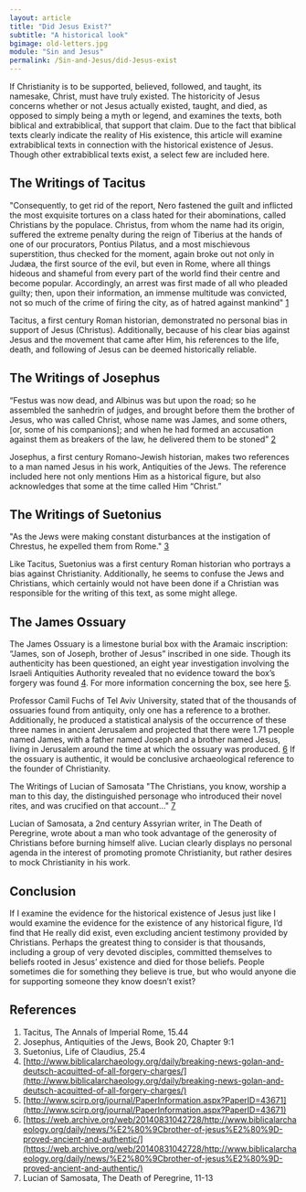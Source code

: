 ```yaml
---
layout: article
title: "Did Jesus Exist?"
subtitle: "A historical look"
bgimage: old-letters.jpg
module: "Sin and Jesus"
permalink: /Sin-and-Jesus/did-Jesus-exist
---
```


If Christianity is to be supported, believed, followed, and taught, its namesake, Christ, must have truly existed. The historicity of Jesus concerns whether or not Jesus actually existed, taught, and died, as opposed to simply being a myth or legend, and examines the texts, both biblical and extrabiblical, that support that claim. Due to the fact that biblical texts clearly indicate the reality of His existence, this article will examine extrabiblical texts in connection with the historical existence of Jesus. Though other extrabiblical texts exist, a select few are included here.
 
## The Writings of Tacitus
"Consequently, to get rid of the report, Nero fastened the guilt and inflicted the most exquisite tortures on a class hated for their abominations, called Christians by the populace. Christus, from whom the name had its origin, suffered the extreme penalty during the reign of Tiberius at the hands of one of our procurators, Pontius Pilatus, and a most mischievous superstition, thus checked for the moment, again broke out not only in Judæa, the first source of the evil, but even in Rome, where all things hideous and shameful from every part of the world find their centre and become popular. Accordingly, an arrest was first made of all who pleaded guilty; then, upon their information, an immense multitude was convicted, not so much of the crime of firing the city, as of hatred against mankind" [1]({{page.permalink}}/#References)
 
Tacitus, a first century Roman historian, demonstrated no personal bias in support of Jesus (Christus). Additionally, because of his clear bias against Jesus and the movement that came after Him, his references to the life, death, and following of Jesus can be deemed historically reliable.
 
## The Writings of Josephus
“Festus was now dead, and Albinus was but upon the road; so he assembled the sanhedrin of judges, and brought before them the brother of Jesus, who was called Christ, whose name was James, and some others, [or, some of his companions]; and when he had formed an accusation against them as breakers of the law, he delivered them to be stoned” [2]({{page.permalink}}/#References)
 
Josephus, a first century Romano-Jewish historian, makes two references to a man named Jesus in his work, Antiquities of the Jews. The reference included here not only mentions Him as a historical figure, but also acknowledges that some at the time called Him “Christ.”
 
## The Writings of Suetonius
"As the Jews were making constant disturbances at the instigation of Chrestus, he expelled them from Rome." [3]({{page.permalink}}/#References)
 
Like Tacitus, Suetonius was a first century Roman historian who portrays a bias against Christianity. Additionally, he seems to confuse the Jews and Christians, which certainly would not have been done if a Christian was responsible for the writing of this text, as some might allege.
 
## The James Ossuary
The James Ossuary is a limestone burial box with the Aramaic inscription: “James, son of Joseph, brother of Jesus” inscribed in one side. Though its authenticity has been questioned, an eight year investigation involving the Israeli Antiquities Authority revealed that no evidence toward the box’s forgery was found [4]({{page.permalink}}/#References). For more information concerning the box, see here [5]({{page.permalink}}/#References).
 
Professor Camil Fuchs of Tel Aviv University, stated that of the thousands of ossuaries found from antiquity, only one has a reference to a brother. Additionally, he produced a statistical analysis of the occurrence of these three names in ancient Jerusalem and projected that there were 1.71 people named James, with a father named Joseph and a brother named Jesus, living in Jerusalem around the time at which the ossuary was produced. [6]({{page.permalink}}/#References) If the ossuary is authentic, it would be conclusive archaeological reference to the founder of Christianity.
 
The Writings of Lucian of Samosata
"The Christians, you know, worship a man to this day, the distinguished personage who introduced their novel rites, and was crucified on that account..." [7]({{page.permalink}}/#References)
 
Lucian of Samosata, a  2nd century Assyrian writer, in The Death of Peregrine, wrote about a man who took advantage of the generosity of Christians before burning himself alive. Lucian clearly displays no personal agenda in the interest of promoting promote Christianity, but rather desires to mock Christianity in his work.
 
## Conclusion
If I examine the evidence for the historical existence of Jesus just like I would examine the evidence for the existence of any historical figure, I’d find that He really did exist, even excluding ancient testimony provided by Christians. Perhaps the greatest thing to consider is that thousands, including a group of very devoted disciples, committed themselves to beliefs rooted in Jesus’ existence and died for those beliefs. People sometimes die for something they believe is true, but who would anyone die for supporting someone they know doesn’t exist?
 
## References <a id="References"></a>
1. Tacitus, The Annals of Imperial Rome, 15.44
2. Josephus, Antiquities of the Jews, Book 20, Chapter 9:1
3. Suetonius, Life of Claudius,  25.4
4. [http://www.biblicalarchaeology.org/daily/breaking-news-golan-and-deutsch-acquitted-of-all-forgery-charges/](http://www.biblicalarchaeology.org/daily/breaking-news-golan-and-deutsch-acquitted-of-all-forgery-charges/)
5. [http://www.scirp.org/journal/PaperInformation.aspx?PaperID=43671](http://www.scirp.org/journal/PaperInformation.aspx?PaperID=43671)
6. [https://web.archive.org/web/20140831042728/http://www.biblicalarchaeology.org/daily/news/%E2%80%9Cbrother-of-jesus%E2%80%9D-proved-ancient-and-authentic/](https://web.archive.org/web/20140831042728/http://www.biblicalarchaeology.org/daily/news/%E2%80%9Cbrother-of-jesus%E2%80%9D-proved-ancient-and-authentic/)
7. Lucian of Samosata, The Death of Peregrine, 11-13
​